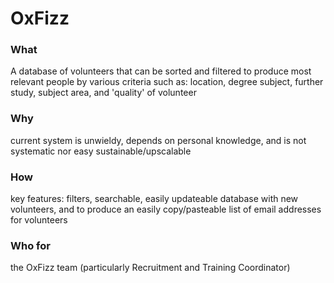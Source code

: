# OxFizz

### What
 A database of volunteers that can be sorted and filtered to produce most relevant people by various criteria such as: location, degree subject, further study, subject area, and 'quality' of volunteer

### Why
 current system is unwieldy, depends on personal knowledge, and is not systematic nor easy sustainable/upscalable

### How
 key features: filters, searchable, easily updateable database with new volunteers,  and to produce an easily copy/pasteable list of email addresses for volunteers

### Who for
 the OxFizz team (particularly Recruitment and Training Coordinator)
